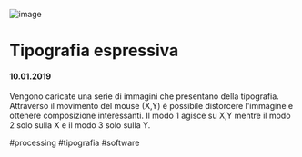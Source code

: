 ![image](https://github.com/KeremTurkyilmaz/TypeMismatchSketches/blob/master/Tipografia%20Espressiva/image/TipografiaEspressiva.jpg)

# Tipografia espressiva

#### 10.01.2019

Vengono caricate una serie di immagini che presentano della tipografia. Attraverso il movimento del mouse (X,Y) è possibile distorcere l'immagine e ottenere composizione interessanti. Il modo 1 agisce su X,Y mentre il modo 2 solo sulla X e il modo 3 solo sulla Y.

\#processing \#tipografia \#software
